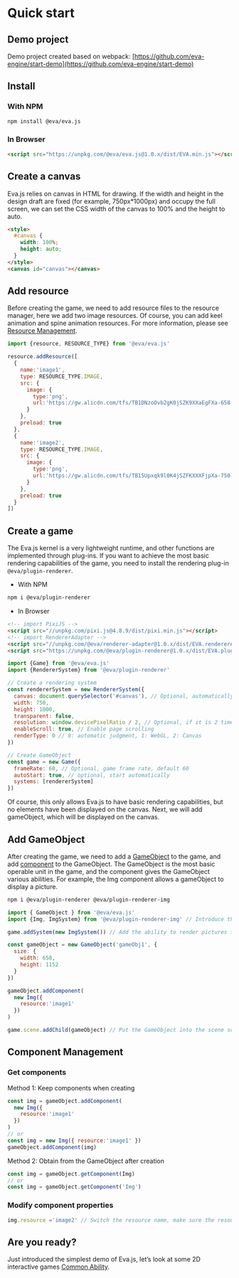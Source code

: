 # Quick start

## Demo project

Demo project created based on webpack: [https://github.com/eva-engine/start-demo](https://github.com/eva-engine/start-demo)

## Install

### With NPM
```bash
npm install @eva/eva.js
```

### In Browser
```html
<script src="https://unpkg.com/@eva/eva.js@1.0.x/dist/EVA.min.js"></script>
```

## Create a canvas

Eva.js relies on canvas in HTML for drawing. If the width and height in the design draft are fixed (for example, 750px\*1000px) and occupy the full screen, we can set the CSS width of the canvas to 100% and the height to auto.

```html
<style>
  #canvas {
    width: 100%;
    height: auto;
  }
</style>
<canvas id="canvas"></canvas>
```

## Add resource

Before creating the game, we need to add resource files to the resource manager, here we add two image resources. Of course, you can add keel animation and spine animation resources. For more information, please see [Resource Management](/tutorials/resourceManagement).

```js
import {resource, RESOURCE_TYPE} from '@eva/eva.js'

resource.addResource([
  {
    name:'image1',
    type: RESOURCE_TYPE.IMAGE,
    src: {
      image: {
        type:'png',
        url:'https://gw.alicdn.com/tfs/TB1DNzoOvb2gK0jSZK9XXaEgFXa-658-1152.webp'
      }
    },
    preload: true
  },
  {
    name:'image2',
    type: RESOURCE_TYPE.IMAGE,
    src: {
      image: {
        type:'png',
        url:'https://gw.alicdn.com/tfs/TB15Upxqk9l0K4jSZFKXXXFjpXa-750-1624.jpg'
      }
    },
    preload: true
  }
])
```

## Create a game

The Eva.js kernel is a very lightweight runtime, and other functions are implemented through plug-ins. If you want to achieve the most basic rendering capabilities of the game, you need to install the rendering plug-in `@eva/plugin-renderer`.

- With NPM
```bash
npm i @eva/plugin-renderer
```

- In Browser
```html
<!-- import PixiJS -->
<script src="//unpkg.com/pixi.js@4.8.9/dist/pixi.min.js"></script>
<!-- import RendererAdapter -->
<script src="//unpkg.com/@eva/renderer-adapter@1.0.x/dist/EVA.rendererAdapter.min.js"></script>
<script src="https://unpkg.com/@eva/plugin-renderer@1.0.x/dist/EVA.plugin.renderer.min.js"></script>
```


```js
import {Game} from '@eva/eva.js'
import {RendererSystem} from '@eva/plugin-renderer'

// Create a rendering system
const rendererSystem = new RendererSystem({
  canvas: document.querySelector('#canvas'), // Optional, automatically generated canvas hanging on game.canvas
  width: 750,
  height: 1000,
  transparent: false,
  resolution: window.devicePixelRatio / 2, // Optional, if it is 2 times the image design, it can be divided by 2
  enableScroll: true, // Enable page scrolling
  renderType: 0 // 0: automatic judgment, 1: WebGL, 2: Canvas
})

// Create GameObject
const game = new Game({
  frameRate: 60, // Optional, game frame rate, default 60
  autoStart: true, // optional, start automatically
  systems: [rendererSystem]
})
```

Of course, this only allows Eva.js to have basic rendering capabilities, but no elements have been displayed on the canvas. Next, we will add gameObject, which will be displayed on the canvas.

## Add GameObject

After creating the game, we need to add a [GameObject](/tutorials/gameObject) to the game, and add [component](/tutorials/customComponent) to the GameObject. The GameObject is the most basic operable unit in the game, and the component gives the GameObject various abilities. For example, the Img component allows a gameObject to display a picture.

```bash
npm i @eva/plugin-renderer @eva/plugin-renderer-img
```


```js
import { GameObject } from '@eva/eva.js'
import {Img, ImgSystem} from '@eva/plugin-renderer-img' // Introduce the components and systems needed to render pictures

game.addSystem(new ImgSystem()) // Add the ability to render pictures to the game

const gameObject = new GameObject('gameObj1', {
  size: {
    width: 658,
    height: 1152
  }
})

gameObject.addComponent(
  new Img({
    resource:'image1'
  })
)

game.scene.addChild(gameObject) // Put the GameObject into the scene so that the picture can be displayed on the canvas
```

## Component Management

### Get components

Method 1: Keep components when creating

```js
const img = gameObject.addComponent(
  new Img({
    resource:'image1'
  })
)
// or
const img = new Img({ resource:'image1' })
gameObject.addComponent(img)
```

Method 2: Obtain from the GameObject after creation

```js
const img = gameObject.getComponent(Img)
// or
const img = gameObject.getComponent('Img')
```

### Modify component properties

```js
img.resource ='image2' // Switch the resource name, make sure the resource has been added to the resource manager
```

## Are you ready?

Just introduced the simplest demo of Eva.js, let’s look at some 2D interactive games [Common Ability](/tutorials/resourceManagement).

<br/>
<br/>
<br/>
<br/>
<br/>